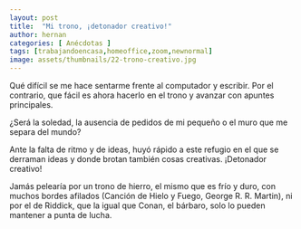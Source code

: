 ```yaml
---
layout: post
title:  "Mi trono, ¡detonador creativo!"
author: hernan
categories: [ Anécdotas ]
tags: [trabajandoencasa,homeoffice,zoom,newnormal]
image: assets/thumbnails/22-trono-creativo.jpg
---
```


Qué difícil se me hace sentarme frente al computador y escribir. Por el contrario, que fácil es ahora hacerlo en el trono y avanzar con apuntes principales.

¿Será la soledad, la ausencia de pedidos de mi pequeño o el muro que me separa del mundo?

Ante la falta de ritmo y de ideas, huyó rápido a este refugio en el que se derraman ideas y donde brotan también cosas creativas. ¡Detonador creativo!

Jamás pelearía por un trono de hierro, el mismo que es frío y duro, con muchos bordes afilados (Canción de Hielo y Fuego, George R. R. Martin), ni por el de Riddick, que la igual que Conan, el bárbaro, solo lo pueden mantener a punta de lucha.

